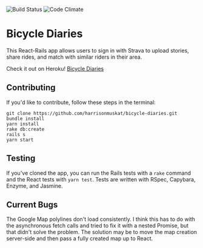 ![Build Status](https://codeship.com/projects/a2074f00-078c-0135-ac81-5eca1b05dde3/status?branch=master)
![Code Climate](https://codeclimate.com/github/harrisonmuskat/bicycle-diaries.png)

# Bicycle Diaries

This React-Rails app allows users to sign in with Strava to upload stories, share rides, and match with similar riders in their area.

Check it out on Heroku!
[Bicycle Diaries](https://bicycle-diaries.herokuapp.com/)

## Contributing

If you'd like to contribute, follow these steps in the terminal:
```
git clone https://github.com/harrisonmuskat/bicycle-diaries.git
bundle install
yarn install
rake db:create
rails s
yarn start
```

## Testing

If you've cloned the app, you can run the Rails tests with a `rake` command and the React tests with `yarn test`. Tests are written with RSpec, Capybara, Enzyme, and Jasmine.

## Current Bugs

The Google Map polylines don't load consistently. I think this has to do with the asynchronous fetch calls and tried to fix it with a nested Promise, but that didn't solve the problem. The solution may be to move the map creation server-side and then pass a fully created map up to React.
